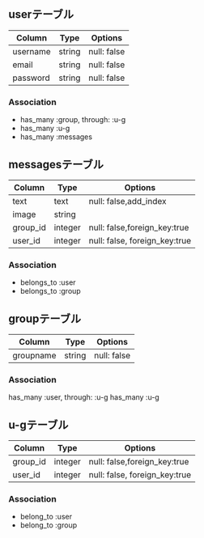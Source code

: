 ## userテーブル
|Column|Type|Options|
|------|----|-------|
|username|string|null: false|
|email|string|null: false|
|password|string|null: false|

### Association
- has_many :group, through: :u-g
- has_many :u-g
- has_many :messages

## messagesテーブル
|Column|Type|Options|
|------|----|-------|
|text|text|null: false,add_index|
|image|string||
|group_id|integer|null: false,foreign_key:true|
|user_id|integer|null: false, foreign_key:true|

### Association
- belongs_to :user
- belongs_to :group

## groupテーブル
|Column|Type|Options|
|------|----|-------|
|groupname|string|null: false|

### Association
has_many :user, through: :u-g
has_many :u-g


## u-gテーブル
|Column|Type|Options|
|------|----|-------|
|group_id|integer|null: false,foreign_key:true|
|user_id|integer|null: false, foreign_key:true|

### Association
- belong_to :user
- belong_to :group
